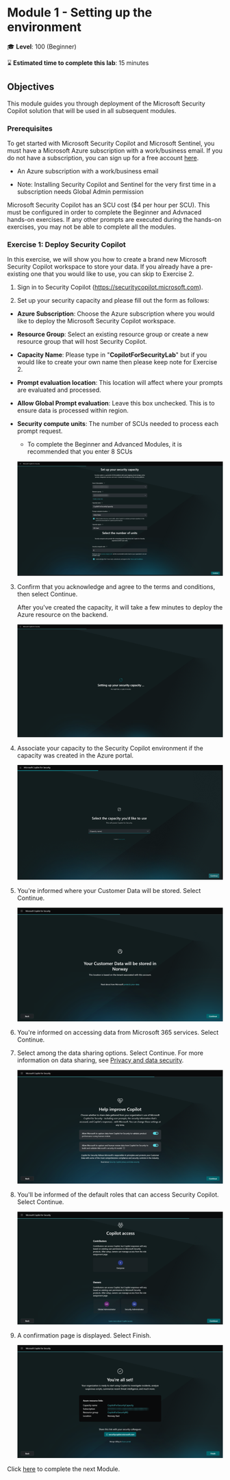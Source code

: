 # Module 1 - Setting up the environment

🎓 **Level**: 100 (Beginner)

⌛ **Estimated time to complete this lab**: 15 minutes

## Objectives

This module guides you through deployment of the Microsoft Security Copilot solution that will be used in all subsequent modules.

### Prerequisites

To get started with Microsoft Security Copilot and Microsoft Sentinel, you must have a Microsoft Azure subscription with a work/business email. If you do not have a subscription, you can sign up for a free account [here](https://azure.microsoft.com/en/free).

- An Azure subscription with a work/business email
<!---- Permissions to create a resource group in your Azure subscription--->
- Note: Installing Security Copilot and Sentinel for the very first time in a subscription needs Global Admin permission

Microsoft Security Copilot has an SCU cost ($4 per hour per SCU). This must be configured in order to complete the Beginner and Advnaced hands-on exercises. If any other prompts are executed during the hands-on exercises, you may not be able to complete all the modules.

<!---Microsoft Sentinel provides a "trial mode" where data ingestion up to 10GB/day is free for the first 31 days when first added to a workspace. Sentinel will prompt that it is in trial mode once installed.--->

### Exercise 1: Deploy Security Copilot 

In this exercise, we will show you how to create a brand new Microsoft Security Copilot workspace to store your data. If you already have a pre-existing one that you would like to use, you can skip to Exercise 2.

1. Sign in to Security Copilot (https://securitycopilot.microsoft.com).

2. Set up your security capacity and please fill out the form as follows:
- **Azure Subscription**: Choose the Azure subscription where you would like to deploy the Microsoft Security Copilot workspace.
- **Resource Group**: Select an existing resource group or create a new resource group that will host Security Copilot.
- **Capacity Name**: Please type in "**CopilotForSecurityLab**" but if you would like to create your own name then please keep note for Exercise 2.
- **Prompt evaluation location**: This location will affect where your prompts are evaluated and processed.
- **Allow Global Prompt evaluation**: Leave this box unchecked. This is to ensure data is processed within region.
- **Security compute units**: The number of SCUs needed to process each prompt request.
  - To complete the Beginner and Advanced Modules, it is recommended that you enter 8 SCUs
  <!--- To complete the Beginner, Advanced and Additional Modules, it is recommended that you enter 15 SCUs 
  - If you have already completed the Beginner & Advanced Modules and returning to complete the Additional Modules only, it is recommended that you enter 8 SCUs --->

   ![set-up-capacity](../Images/set-up-capacity.png)

3. Confirm that you acknowledge and agree to the terms and conditions, then select Continue.

   After you've created the capacity, it will take a few minutes to deploy the Azure resource on the backend.

   ![setting-up-capacity](../Images/setting-up-capacity.png)

4. Associate your capacity to the Security Copilot environment if the capacity was created in the Azure portal.

   ![select-capacity](../Images/select-capacity.png)

5. You're informed where your Customer Data will be stored. Select Continue.

   ![customer-data-stored](../Images/customer-data-stored.png)

6. You're informed on accessing data from Microsoft 365 services. Select Continue.

7. Select among the data sharing options. Select Continue. For more information on data sharing, see [Privacy and data security](https://learn.microsoft.com/en-us/copilot/security/privacy-data-security).

   ![data-sharing-options](../Images/data-sharing-options.png)

8. You'll be informed of the default roles that can access Security Copilot. Select Continue.

    ![copilot-access](../Images/copilot-access.png)

9. A confirmation page is displayed. Select Finish.

    ![all-set](../Images/all-set.png)

<!---1. Click the "Deploy to Azure" button below.

   [![Deploy to Azure](https://aka.ms/deploytoazurebutton)](https://portal.azure.com/#create/Microsoft.Template/uri/https%3A%2F%2Fraw.githubusercontent.com%2Fjmf321%2FCfS-Hands-On-Training%2Fmain%2FModules%2FCfSSCUTemplate.json)

2. When the new browser window opens, you should be redirected to the Azure portal. Please fill out the form as follows:
   - **Subscription**: Choose the Azure subscription where you would like to deploy the Microsoft Security Copilot workspace.
   - **Resource Group**: Select an existing resource group or create a new resource group (recommended) that will host Security Copilot.
   - **Capacity Name**: This will be hardcoded as "CopliotForSecurityTrainingLab"
   - **Location**: This location will affect where your prompts are evaluated and processed.
   - **Number of Units**: The number of SCUs needed to process each prompt request.

   ![deployment](../Images/CSUDeployment.png)

   Click **Review + create** and then **Create** after the validation completes. The creation takes a few seconds.--->

<!--- ### Exercise 2: Deploy the SCU Timer Logic App 

In this exercise, we will show you how to create a Logic App which will delete the SCU Microsoft Security Copilot resource after 3 hours to ensure that there are no additional charges once the exercises are completed.

If you could not complete the lab previously and are returning to resume, then go to the Logic App and run manually. Please [click here](../Modules/ResumeLab.md) for the steps to manually run the Logic App.

1. Click the "Deploy to Azure" button below.

      [![Deploy to Azure](https://aka.ms/deploytoazurebutton)](https://aka.ms/SCUTimerLogicApp)

3. When the new browser window opens, you should be redirected to the Azure portal. Please fill out the form as follows:
   - **Subscription**: Select the same Azure subscription from Exercise 1
   - **Resource Group**: Select the same resource group from Exercise 1
   - **Region**: This will be selected automatically based on the resource group
   - **Capacity Name**: This will default to "CopilotForSecurityLab". If you changed the name in Exercise 1 then please make sure the name is the same.

   ![LogicApp](../Images/LogicAppDeployment.png)
  
   Click **Review + create** and then **Create** after the validation completes. The creation takes a few seconds.
   
4. You will be redirected to the the Microsoft Template Overview page. After a few seconds you will find 2 resources loaded which can be found in the Deployment details section as in the screenshot below. Please click on the Logic App resource (named SCUDelete in the screenshot).

   ![TemplateOverview](../Images/TemplateOverview.png)

5. Click on "Logic app designer" nested under Development Tools located in the sidebar and then click on "Delete a resource". All the parameters will open on the right hand side of the screen.
6. Click on "Change connection"

   ![LogicAppOverview](../Images/LogicAppOverview.png)

7. Click the "Add new" button
8. Make sure "OAuth" is selected in the Authentication drop down list and  the tenant which is hosting the subscription from exercise 1 ("Default Directory" in the example screenshot)  is selected in the Tenant ID drop down list. Finally click the blue "Sign in" button.

   ![createConnection](../Images/createConnection.png)

9. In the popup window select the current logged in user to authenticate into the Azure Resource Manager
10. Click the "X" located in the Subscription field and select the same subscription from Exercise 1
11. Click the "X" located in the Resource Group field and select the same Resource Group from Exercise 1
12. Click "Save" located at the top of the screen

    ![saveLogicApp](../Images/saveLogicApp.png)

13. Click on "Overview" and then click "Enable" which is located at the top of the screen --->

Click [here](Module-2-Script-analysis.md) to complete the next Module.
